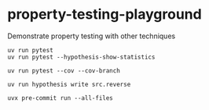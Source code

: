# property-testing-playground
Demonstrate property testing with other techniques 


```
uv run pytest
uv run pytest --hypothesis-show-statistics 

uv run pytest --cov --cov-branch

uv run hypothesis write src.reverse

uvx pre-commit run --all-files
```